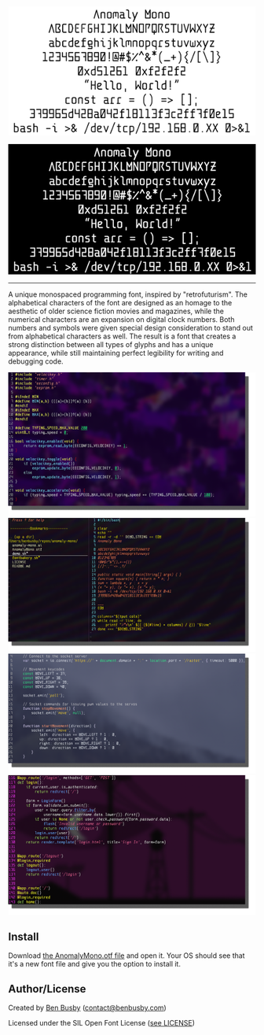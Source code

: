<p align="center">
  <img src="./img/anomaly_demo_light.png">
</p>
<p align="center">
  <img src="./img/anomaly_demo_dark.png">
</p>

___
A unique monospaced programming font, inspired by "retrofuturism". The alphabetical characters of the font are designed as an homage to the aesthetic of older science fiction movies and magazines, while the numerical characters are an expansion on digital clock numbers. Both numbers and symbols were given special design consideration to stand out from alphabetical characters as well. The result is a font that creates a strong distinction between all types of glyphs and has a unique appearance, while still maintaining perfect legibility for writing and debugging code.

![Screenshot - C](img/screenshot_c.png)
![Screenshot - Bash](img/screenshot_bash.png)
![Screenshot - JavaScript](img/screenshot_js.png)
![Screenshot - Python](img/screenshot_python.png)

## Install
Download [the AnomalyMono.otf file](AnomalyMono.otf) and open it. Your OS should see that it's a new font file and give you the option to install it.

## Author/License
Created by [Ben Busby](https://benbusby.com) (contact@benbusby.com)

Licensed under the SIL Open Font License ([see LICENSE](LICENSE))
